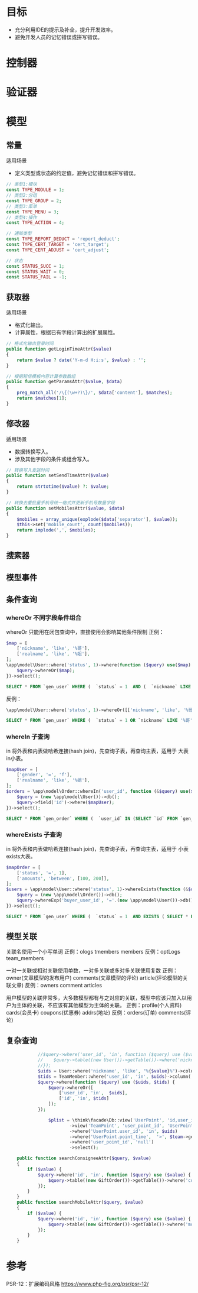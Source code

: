 # 目标
- 充分利用IDE的提示及补全，提升开发效率。
- 避免开发人员的记忆错误或拼写错误。




# 控制器







# 验证器








# 模型

## 常量
适用场景
- 定义类型或状态的约定值，避免记忆错误和拼写错误。
```php
// 类型1:模块
const TYPE_MODULE = 1;
// 类型2:分组
const TYPE_GROUP = 2;
// 类型3:菜单
const TYPE_MENU = 3;
// 类型4:操作
const TYPE_ACTION = 4;

// 通知类型
const TYPE_REPORT_DEDUCT = 'report_deduct';
const TYPE_CERT_TARGET = 'cert_target';
const TYPE_CERT_ADJUST = 'cert_adjust';

// 状态
const STATUS_SUCC = 1;
const STATUS_WAIT = 0;
const STATUS_FAIL = -1;
```


## 获取器
适用场景
- 格式化输出。
- 计算属性，根据已有字段计算出的扩展属性。
```php
// 格式化输出登录时间
public function getLoginTimeAttr($value)
{
    return $value ? date('Y-m-d H:i:s', $value) : '';
}

// 根据短信模板内容计算参数数组
public function getParamsAttr($value, $data)
{
    preg_match_all('/\{(\w+?)\}/', $data['content'], $matches);
    return $matches[1];
}

```

## 修改器
适用场景
- 数据转换写入。
- 涉及其他字段的条件或组合写入。
```php
// 转换写入发送时间
public function setSendTimeAttr($value)
{
    return strtotime($value) ?: $value;
}

// 转换去重批量手机号统一格式并更新手机号数量字段
public function setMobilesAttr($value, $data)
{
    $mobiles = array_unique(explode($data['separator'], $value));
    $this->set('mobile_count', count($mobiles));
    return implode(',', $mobiles);
}

```

## 搜索器


## 模型事件


## 条件查询

### whereOr 不同字段条件组合
whereOr 只能用在闭包查询中，直接使用会影响其他条件限制
正例：
```php
$map = [
    ['nickname', 'like', '%哥'],
    ['realname', 'like', '%姐'],
];
\app\model\User::where('status', 1)->where(function ($query) use($map) {
    $query->whereOr($map);
})->select();
```
```sql
SELECT * FROM `gen_user` WHERE (  `status` = 1  AND (  `nickname` LIKE '%哥'  OR `realname` LIKE '%姐' ) ) AND `gen_user`.`delete_time` = '0'";
```
反例：
```php
\app\model\User::where('status', 1)->whereOr([['nickname', 'like', '%哥'], ['realname', 'like', '%姐']])->select();
```
```sql
SELECT * FROM `gen_user` WHERE (  `status` = 1 OR `nickname` LIKE '%哥'  OR `realname` LIKE '%姐' ) AND `gen_user`.`delete_time` = '0';
```

### whereIn 子查询
in 将外表和内表做哈希连接(hash join)，先查询子表，再查询主表，适用于 大表in小表。
```php
$mapUser = [
    ['gender', '=', 'f'],
    ['realname', 'like', '%姐'],
];
$orders = \app\model\Order::whereIn('user_id', function (&$query) use($mapUser) {
    $query = (new \app\model\User())->db();
    $query->field('id')->where($mapUser);
})->select();
```
```sql
SELECT * FROM `gen_order` WHERE (  `user_id` IN (SELECT `id` FROM `gen_user` WHERE ( `sex` = 'f' AND `realname` LIKE '%姐' ) AND `gen_user`.`delete_time` = '0') ) AND `gen_order`.`delete_time` = '0';
```


### whereExists 子查询
in 将外表和内表做哈希连接(hash join)，先查询子表，再查询主表，适用于 小表exists大表。
```php
$mapOrder = [
    ['status', '=', 1],
    ['amounts', 'between', [100, 200]],
];
$users = \app\model\User::where('status', 1)->whereExists(function (&$query) use($mapOrder) {
    $query = (new \app\model\Order())->db();
    $query->whereExp('buyer_user_id', '='.(new \app\model\User())->db()->getTable().'.id')->where($mapOrder);
})->select();
```
```sql
SELECT * FROM `gen_user` WHERE (  `status` = 1  AND EXISTS ( SELECT * FROM `gen_order` WHERE (  ( `buyer_user_id` = gen_user.id )  AND `status` = 1  AND `amounts` BETWEEN '0' AND '200'  ) AND `gen_order`.`delete_time` = '0' ) ) AND `gen_user`.`delete_time` = '0';
```

## 模型关联
关联名使用一个小写单词
正例：ologs  tmembers  members
反例：optLogs  team_members

一对一关联或相对关联使用单数，一对多关联或多对多关联使用复数
正例：owner(文章模型的发布用户)  comments(文章模型的评论)  article(评论模型的关联文章)
反例：owners  comment  articles

用户模型的关联非常多，大多数模型都有与之对应的关联，模型中应该只加入以用户为主体的关联，不应该有其他模型为主体的关联。
正例：profile(个人资料)  cards(会员卡)  coupons(优惠券)  addrs(地址)
反例：orders(订单)  comments(评论)


## 复杂查询

```php
            //$query->where('user_id', 'in', function ($query) use ($value) {
            //    $query->table((new User())->getTable())->where('nickname', 'like', "%{$value}%")->field('id');
            //});
            $uids = User::where('nickname', 'like', "%{$value}%")->column('id') ?: [0];
            $tids = TeamMember::where('user_id', 'in', $uids)->column('team_id') ?: [0];
            $query->where(function ($query) use ($uids, $tids) {
                $query->whereOr([
                    ['user_id', 'in',  $uids],
                    ['id', 'in', $tids]
                ]);
            });

                $plist = \think\facade\Db::view('UserPoint', 'id,user_id,point_time,point')
                        ->view('TeamPoint', 'user_point_id', 'UserPoint.id=TeamPoint.user_point_id and TeamPoint.team_id='.$team->id, 'LEFT')
                        ->where('UserPoint.user_id', 'in', $uids)
                        ->where('UserPoint.point_time',  '>', $team->getData('start_time'))
                        ->where('user_point_id', 'null')
                        ->select();

    public function searchConsigneeAttr($query, $value)
    {
        if ($value) {
            $query->where('id', 'in', function ($query) use ($value) {
                $query->table((new GiftOrder())->getTable())->where('consignee', 'like', "%{$value}%")->field('gift_log_id');
            });
        }
    }
    public function searchMobileAttr($query, $value)
    {
        if ($value) {
            $query->where('id', 'in', function ($query) use ($value) {
                $query->table((new GiftOrder())->getTable())->where('mobile', 'like', "%{$value}%")->field('gift_log_id');
            });
        }
    }

```


# 参考
PSR-12：扩展编码风格
https://www.php-fig.org/psr/psr-12/



